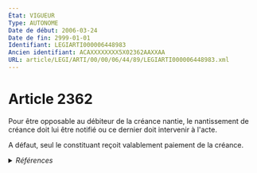 ```yaml
---
État: VIGUEUR
Type: AUTONOME
Date de début: 2006-03-24
Date de fin: 2999-01-01
Identifiant: LEGIARTI000006448983
Ancien identifiant: ACAXXXXXXXX5X02362AAXXAA
URL: article/LEGI/ARTI/00/00/06/44/89/LEGIARTI000006448983.xml
---
```


<h1>Article 2362</h1>

Pour être opposable au débiteur de la créance nantie, le nantissement de créance
doit lui être notifié ou ce dernier doit intervenir à l'acte.<br />

A défaut, seul le constituant reçoit valablement paiement de la créance.


<details>
  <summary><em>Références</em></summary>

  <h2>Articles faisant référence à l'article</h2>
  
  <ul>
    <li>
      <a href="https://legal.tricoteuses.fr//redirection/LEGIARTI000037201410?vers=git&vers=legifrance">Code de la défense - article L2235-1 AUTONOME MODIFIE, en vigueur du 2018-07-15 au 2022-01-01</a> CITATION source
    </li>
    <li>
      <a href="https://legal.tricoteuses.fr//redirection/LEGIARTI000044085262?vers=git&vers=legifrance">Code de la défense - article L2235-1 AUTONOME MODIFIE, en vigueur du 2022-01-01 au 2023-01-01</a> CITATION source
    </li>
    <li>
      <a href="https://legal.tricoteuses.fr//redirection/LEGIARTI000044056452?vers=git&vers=legifrance">Code de la défense - article L2235-1 AUTONOME ABROGE, en vigueur du 2023-01-01 au 2024-10-03</a> CITATION source
    </li>
    <li>
      <a href="https://legal.tricoteuses.fr//redirection/LEGIARTI000006532493?vers=git&vers=legifrance">Ordonnance n° 2006-346 du 23 mars 2006 relative aux sûretés - article 12 ENTIEREMENT_MODIF</a> CREATION cible
    </li>
  </ul>
  
  <h2>Références faites par l'article</h2>
  
  <ul>
    <li>
      2999-01-01 CITATION cible <a href="https://legal.tricoteuses.fr//redirection/LEGIARTI000044085262?vers=git&vers=legifrance">Code de la défense - article L2235-1 AUTONOME MODIFIE, en vigueur du 2022-01-01 au 2023-01-01</a>
    </li>
    <li>
      CODIFICATION source Loi 1804-03-19
    </li>
    <li>
      2006-03-23 CREATION source <a href="https://legal.tricoteuses.fr//redirection/LEGIARTI000006532493?vers=git&vers=legifrance">Ordonnance n° 2006-346 du 23 mars 2006 relative aux sûretés - article 12 ENTIEREMENT_MODIF</a>
    </li>
  </ul>
</details>
